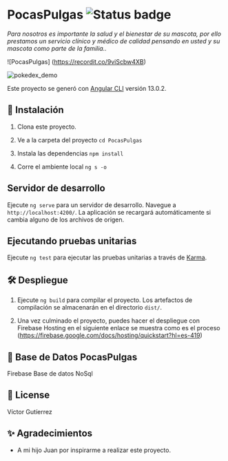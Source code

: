 # PocasPulgas ![Status badge](https://img.shields.io/badge/status-in%20progress-yellow)

_Para nosotros es importante la salud y el bienestar de su mascota, 
por ello prestamos un servicio clínico y médico de calidad pensando 
en usted y su mascota como parte de la familia.._

![PocasPulgas]
(https://recordit.co/9viScbw4XB)

![pokedex_demo](http://g.recordit.co/Umv3xbqZmk.gif)


Este proyecto se generó con [Angular CLI](https://github.com/angular/angular-cli) versión 13.0.2.

## 🚀 Instalación
1. Clona este proyecto.

2. Ve a la carpeta del proyecto
`cd PocasPulgas`

3. Instala las dependencias
`npm install`

4. Corre el ambiente local
`ng s -o`

## Servidor de desarrollo

Ejecute `ng serve` para un servidor de desarrollo. Navegue a `http://localhost:4200/`. 
La aplicación se recargará automáticamente si cambia alguno de los archivos de origen.

## Ejecutando pruebas unitarias

Ejecute `ng test` para ejecutar las pruebas unitarias a través de [Karma](https://karma-runner.github.io).

## 🛠 Despliegue

1. Ejecute `ng build` para compilar el proyecto. Los artefactos de compilación se almacenarán en el directorio `dist/`.

2. Una vez culminado el proyecto, puedes hacer el despliegue con Firebase Hosting
   en el siguiente enlace se muestra como es el proceso
(https://firebase.google.com/docs/hosting/quickstart?hl=es-419)

## 🦀 Base de Datos PocasPulgas
Firebase Base de datos NoSql

## 🧾 License
Víctor Gutíerrez

## ✨ Agradecimientos
* A mi hijo Juan por inspirarme a realizar este proyecto.
